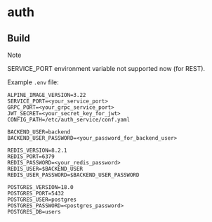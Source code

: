 # auth

## Build

> [!NOTE]  
> SERVICE_PORT environment variable not supported now (for REST).  

Example `.env` file:  

```env
ALPINE_IMAGE_VERSION=3.22
SERVICE_PORT=<your_service_port>
GRPC_PORT=<your_grpc_service_port>
JWT_SECRET=<your_secret_key_for_jwt>
CONFIG_PATH=/etc/auth_service/conf.yaml

BACKEND_USER=backend
BACKEND_USER_PASSWORD=<your_password_for_backend_user>

REDIS_VERSION=8.2.1
REDIS_PORT=6379
REDIS_PASSWORD=<your_redis_password>
REDIS_USER=$BACKEND_USER
REDIS_USER_PASSWORD=$BACKEND_USER_PASSWORD

POSTGRES_VERSION=18.0
POSTGRES_PORT=5432
POSTGRES_USER=postgres
POSTGRES_PASSWORD=<postgres_password>
POSTGRES_DB=users
```
